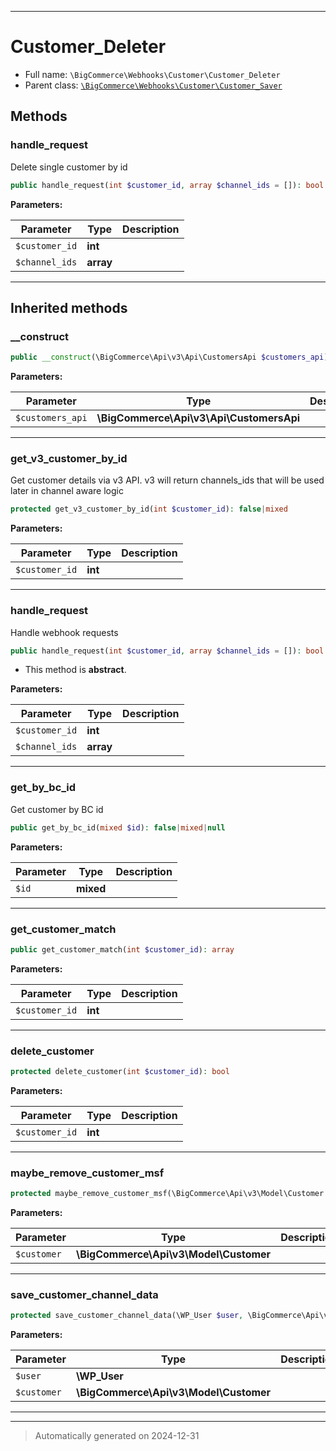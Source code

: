 ***

# Customer_Deleter





* Full name: `\BigCommerce\Webhooks\Customer\Customer_Deleter`
* Parent class: [`\BigCommerce\Webhooks\Customer\Customer_Saver`](./classes/BigCommerce/Webhooks/Customer/Customer_Saver.md)




## Methods


### handle_request

Delete single customer by id

```php
public handle_request(int $customer_id, array $channel_ids = []): bool
```








**Parameters:**

| Parameter | Type | Description |
|-----------|------|-------------|
| `$customer_id` | **int** |  |
| `$channel_ids` | **array** |  |





***


## Inherited methods


### __construct



```php
public __construct(\BigCommerce\Api\v3\Api\CustomersApi $customers_api): mixed
```








**Parameters:**

| Parameter | Type | Description |
|-----------|------|-------------|
| `$customers_api` | **\BigCommerce\Api\v3\Api\CustomersApi** |  |





***

### get_v3_customer_by_id

Get customer details via v3 API. v3 will return channels_ids that will be used later in channel aware logic

```php
protected get_v3_customer_by_id(int $customer_id): false|mixed
```








**Parameters:**

| Parameter | Type | Description |
|-----------|------|-------------|
| `$customer_id` | **int** |  |





***

### handle_request

Handle webhook requests

```php
public handle_request(int $customer_id, array $channel_ids = []): bool
```




* This method is **abstract**.



**Parameters:**

| Parameter | Type | Description |
|-----------|------|-------------|
| `$customer_id` | **int** |  |
| `$channel_ids` | **array** |  |





***

### get_by_bc_id

Get customer by BC id

```php
public get_by_bc_id(mixed $id): false|mixed|null
```








**Parameters:**

| Parameter | Type | Description |
|-----------|------|-------------|
| `$id` | **mixed** |  |





***

### get_customer_match



```php
public get_customer_match(int $customer_id): array
```








**Parameters:**

| Parameter | Type | Description |
|-----------|------|-------------|
| `$customer_id` | **int** |  |





***

### delete_customer



```php
protected delete_customer(int $customer_id): bool
```








**Parameters:**

| Parameter | Type | Description |
|-----------|------|-------------|
| `$customer_id` | **int** |  |





***

### maybe_remove_customer_msf



```php
protected maybe_remove_customer_msf(\BigCommerce\Api\v3\Model\Customer $customer): bool
```








**Parameters:**

| Parameter | Type | Description |
|-----------|------|-------------|
| `$customer` | **\BigCommerce\Api\v3\Model\Customer** |  |





***

### save_customer_channel_data



```php
protected save_customer_channel_data(\WP_User $user, \BigCommerce\Api\v3\Model\Customer $customer): void
```








**Parameters:**

| Parameter | Type | Description |
|-----------|------|-------------|
| `$user` | **\WP_User** |  |
| `$customer` | **\BigCommerce\Api\v3\Model\Customer** |  |





***


***
> Automatically generated on 2024-12-31
